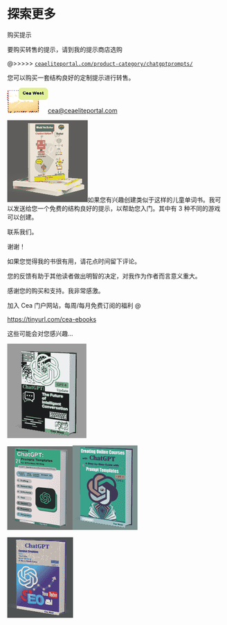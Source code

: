 



# 探索更多



购买提示

要购买转售的提示，请到我的提示商店选购

@>>>>> [`ceaeliteportal.com/product-category/chatgptprompts/`](https://ceaeliteportal.com/product-category/chatgptprompts/)

您可以购买一套结构良好的定制提示进行转售。

![image](img/image000.png)cea@ceaeliteportal.com

![image](img/image001.png)如果您有兴趣创建类似于这样的儿童单词书。我可以发送给您一个免费的结构良好的提示，以帮助您入门。其中有 3 种不同的游戏可以创建。

联系我们。

谢谢！

如果您觉得我的书很有用，请花点时间留下评论。

您的反馈有助于其他读者做出明智的决定，对我作为作者而言意义重大。

感谢您的购买和支持。我非常感激。

加入 Cea 门户网站，每周/每月免费订阅的福利 @

https://tinyurl.com/cea-ebooks

这些可能会对您感兴趣...

![image](img/image017.png)

![image](img/image011.png)![image](img/image027.png)

![image](img/image014.png)
